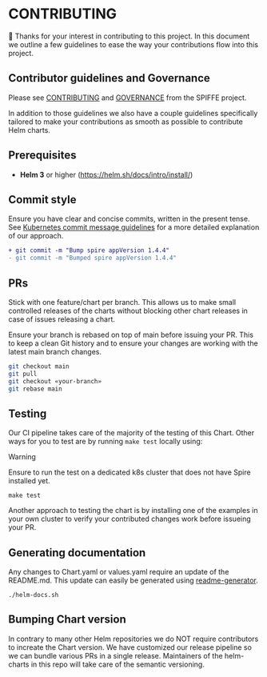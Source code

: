 # CONTRIBUTING

:tada: Thanks for your interest in contributing to this project. In this document we outline a few guidelines to ease the way your contributions flow into this project.

## Contributor guidelines and Governance

Please see [CONTRIBUTING](https://github.com/spiffe/spiffe/blob/main/CONTRIBUTING.md) and [GOVERNANCE](https://github.com/spiffe/spiffe/blob/main/GOVERNANCE.md) from the SPIFFE project.

In addition to those guidelines we also have a couple guidelines specifically tailored to make your contributions as smooth as possible to contribute Helm charts.

## Prerequisites

- **Helm 3** or higher (<https://helm.sh/docs/intro/install/>)

## Commit style

Ensure you have clear and concise commits, written in the present tense. See [Kubernetes commit message guidelines](https://www.kubernetes.dev/docs/guide/pull-requests/#commit-message-guidelines) for a more detailed explanation of our approach.

```diff
+ git commit -m "Bump spire appVersion 1.4.4"
- git commit -m "Bumped spire appVersion 1.4.4"
```

## PRs

Stick with one feature/chart per branch. This allows us to make small controlled releases of the charts without blocking other chart releases in case of issues releasing a chart.

Ensure your branch is rebased on top of main before issuing your PR. This to keep a clean Git history and to ensure your changes are working with the latest main branch changes.

```bash
git checkout main
git pull
git checkout «your-branch»
git rebase main
```

## Testing

Our CI pipeline takes care of the majority of the testing of this Chart. Other ways for you to test are by running `make test` locally using:

> [!Warning]
> Ensure to run the test on a dedicated k8s cluster that does not have Spire installed yet.

```shell
make test
```

Another approach to testing the chart is by installing one of the examples in your own cluster to verify your contributed changes work before issueing your PR.

## Generating documentation

Any changes to Chart.yaml or values.yaml require an update of the README.md. This update can easily be generated using [readme-generator][].

```shell
./helm-docs.sh
```

## Bumping Chart version

In contrary to many other Helm repositories we do NOT require contributors to increate the Chart version. We have customized our release pipeline so we can bundle various PRs in a single release. Maintainers of the helm-charts in this repo will take care of the semantic versioning.

[readme-generator]: https://github.com/bitnami-labs/readme-generator-for-helm "Auto generate READMEs for Helm Charts."
